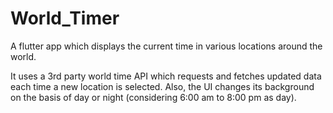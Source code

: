 # World_Timer
A flutter app which displays the current time in various locations around the world.

It uses a 3rd party world time API which requests and fetches updated data each time a new location is selected. Also, the UI changes its background on the basis of day or night (considering 6:00 am to 8:00 pm as day).
